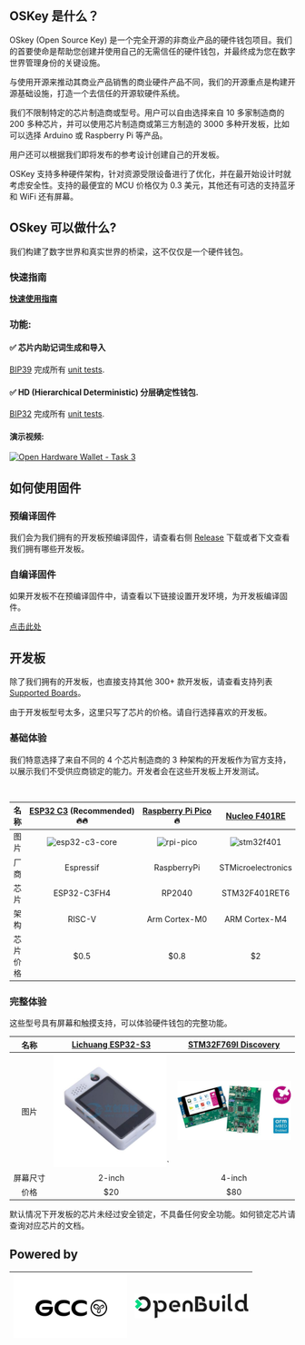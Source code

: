 ## OSKey 是什么？

OSkey (Open Source Key) 是一个完全开源的非商业产品的硬件钱包项目。我们的首要使命是帮助您创建并使用自己的无需信任的硬件钱包，并最终成为您在数字世界管理身份的关键设施。

与使用开源来推动其商业产品销售的商业硬件产品不同，我们的开源重点是构建开源基础设施，打造一个去信任的开源软硬件系统。

我们不限制特定的芯片制造商或型号。用户可以自由选择来自 10 多家制造商的 200 多种芯片，并可以使用芯片制造商或第三方制造的 3000 多种开发板，比如可以选择 Arduino 或 Raspberry Pi 等产品。

用户还可以根据我们即将发布的参考设计创建自己的开发板。

OSKey 支持多种硬件架构，针对资源受限设备进行了优化，并在最开始设计时就考虑安全性。支持的最便宜的 MCU 价格仅为 0.3 美元，其他还有可选的支持蓝牙和 WiFi 还有屏幕。

## OSkey 可以做什么?

我们构建了数字世界和真实世界的桥梁，这不仅仅是一个硬件钱包。

### **快速指南**

**[快速使用指南](https://github.com/butterfly-community/oskey-firmware/tree/master/doc/start)**

### 功能:

#### ✅ 芯片内助记词生成和导入

[BIP39](https://github.com/bitcoin/bips/blob/master/bip-0039.mediawiki) 完成所有 [unit tests](https://github.com/butterfly-community/oskey-lib-wallets/blob/main/src/mnemonic.rs).

#### ✅ HD (Hierarchical Deterministic) 分层确定性钱包.

[BIP32](https://github.com/bitcoin/bips/blob/master/bip-0032.mediawiki) 完成所有 [unit tests](https://github.com/butterfly-community/oskey-lib-wallets/blob/main/src/wallets.rs).

#### 演示视频:

[![Open Hardware Wallet - Task 3](https://res.cloudinary.com/marcomontalbano/image/upload/v1736601213/video_to_markdown/images/youtube--Tk8S3mavd5I-c05b58ac6eb4c4700831b2b3070cd403.jpg)](https://www.youtube.com/watch?v=Tk8S3mavd5I "Open Hardware Wallet - Task 3")

## 如何使用固件

### 预编译固件

我们会为我们拥有的开发板预编译固件，请查看右侧 [Release](https://github.com/butterfly-community/oskey-firmware/releases) 下载或者下文查看我们拥有哪些开发板。

### 自编译固件

如果开发板不在预编译固件中，请查看以下链接设置开发环境，为开发板编译固件。

[点击此处](doc/start/Compile_zh.md)

## 开发板

除了我们拥有的开发板，也直接支持其他 300+ 款开发板，请查看支持列表 [Supported Boards](https://docs.zephyrproject.org/latest/boards/index.html)。

由于开发板型号太多，这里只写了芯片的价格。请自行选择喜欢的开发板。

### 基础体验

我们特意选择了来自不同的 4 个芯片制造商的 3 种架构的开发板作为官方支持，以展示我们不受供应商锁定的能力。开发者会在这些开发板上开发测试。

<br />

|   名称   | [ESP32&nbsp;C3](https://docs.zephyrproject.org/latest/boards/espressif/esp32c3_devkitm/doc/index.html)&nbsp;(Recommended)🔥🔥 | [Raspberry&nbsp;Pi&nbsp;Pico](https://docs.zephyrproject.org/latest/boards/raspberrypi/rpi_pico/doc/index.html) 🔥 | [Nucleo F401RE](https://docs.zephyrproject.org/latest/boards/st/nucleo_f401re/doc/index.html) | [nRF52840-MDK](https://docs.zephyrproject.org/latest/boards/makerdiary/nrf52840_mdk/doc/index.html) |
| :------: | :---------------------------------------------------------------------------------------------------------------------------: | :----------------------------------------------------------------------------------------------------------------: | :-------------------------------------------------------------------------------------------: | :-------------------------------------------------------------------------------------------------: |
|   图片   |                             ![esp32-c3-core](doc/image/board/esp32-c3-devkitm-1-v1-isometric.png)                             |                                    ![rpi-pico](doc/image/board/pico-board.png)                                     |                        ![stm32f401](doc/image/board/nucleo_f401re.jpg)                        |                         ![nrf52840-mdk](doc/image/board/mdk52840-cover.png)                         |
|   厂商   |                                                           Espressif                                                           |                                                    RaspberryPi                                                     |                                      STMicroelectronics                                       |                                        Nordic Semiconductor                                         |
|   芯片   |                                                          ESP32-C3FH4                                                          |                                                       RP2040                                                       |                                         STM32F401RET6                                         |                                              nRF52840                                               |
|   架构   |                                                            RISC-V                                                             |                                                   Arm Cortex-M0                                                    |                                         ARM Cortex-M4                                         |                                            ARM Cortex-M4                                            |
| 芯片价格 |                                                             \$0.5                                                             |                                                       \$0.8                                                        |                                              \$2                                              |                                                 \$3                                                 |

### 完整体验

这些型号具有屏幕和触摸支持，可以体验硬件钱包的完整功能。

|   名称   |                                 [Lichuang ESP32-S3](https://item.szlcsc.com/43285221.html)                                 |    [STM32F769I Discovery](https://docs.zephyrproject.org/latest/boards/st/stm32f769i_disco/doc/index.html)    |
| :------: | :------------------------------------------------------------------------------------------------------------------------: | :-----------------------------------------------------------------------------------------------------------: |
|   图片   | <img src="doc/image/board/lichuang_esp32_s3.jpg" alt="esp32-c3-devkitm" width="200" style="max-width:100%; height:auto;">` | <img src="doc/image/board/stm32f769i_disco.jpg" alt="stm32" width="200" style="max-width:100%; height:auto;"> |
| 屏幕尺寸 |                                                           2-inch                                                           |                                                    4-inch                                                     |
|   价格   |                                                            \$20                                                            |                                                     \$80                                                      |

默认情况下开发板的芯片未经过安全锁定，不具备任何安全功能。如何锁定芯片请查询对应芯片的文档。

## Powered by

| <a href="https://www.gccofficial.org/" target="_blank"><img src="doc/image/GCC_logo.png" alt="gcc" width="200" style="max-width:100%; height:auto;"></a> | <a href="https://openbuild.xyz/" target="_blank"><img src="doc/image/OpenBuild_logo.png" alt="OpenBuild" width="200" style="max-width:100%; height:auto;"></a> |
| -------------------------------------------------------------------------------------------------------------------------------------------------------- | -------------------------------------------------------------------------------------------------------------------------------------------------------------- |
